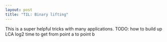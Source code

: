 ```yaml
---
layout: post
title: "TIL: Binary lifting"
---
```

This is a super helpful tricks with many applications.
TODO:
how to build up
LCA
log2 time to get from point a to point b
